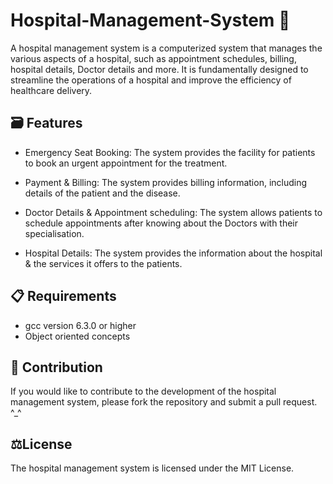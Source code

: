 # Hospital-Management-System 🎫

A hospital management system is a computerized system that manages the various aspects of a hospital, such as appointment schedules, billing, hospital details, Doctor details and more. It is fundamentally designed to streamline the operations of a hospital and improve the efficiency of healthcare delivery.

## 🗃️ Features

- Emergency Seat Booking: The system provides the facility for patients to book an urgent appointment for the treatment.

- Payment & Billing: The system provides billing information, including details of the patient and the disease.

- Doctor Details & Appointment scheduling: The system allows patients to schedule appointments after knowing about the Doctors with their specialisation.

- Hospital Details: The system provides the information about the hospital & the services it offers to the patients.

## 📋 Requirements
- gcc version 6.3.0 or higher
- Object oriented concepts

## 🎫 Contribution
If you would like to contribute to the development of the hospital management system, please fork the repository and submit a pull request. ^_^

## ⚖️License
The hospital management system is licensed under the MIT License.
